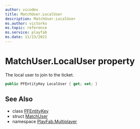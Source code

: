 ```yaml
---
author: vicodex
title: MatchUser.LocalUser
description: MatchUser.LocalUser
ms.author: victorku
ms.topic: reference
ms.service: playfab
ms.date: 11/23/2021
---
```


# MatchUser.LocalUser property

The local user to join to the ticket.

```csharp
public PFEntityKey LocalUser { get; set; }
```

## See Also

* class [PFEntityKey](../PFEntityKey.md)
* struct [MatchUser](../MatchUser.md)
* namespace [PlayFab.Multiplayer](../../PlayFabMultiplayerSDK.md)

